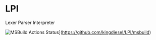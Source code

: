 # LPI
Lexer Parser Interpreter

![MSBuild Actions Status](https://github.com/kingdiesel/LPI/workflows/msbuild/badge.svg)](https://github.com/kingdiesel/LPI/msbuild)
